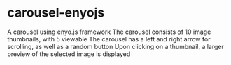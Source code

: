 carousel-enyojs
===============

A carousel using enyo.js framework
The carousel consists of 10 image thumbnails, with 5 viewable
The carousel has a left and right arrow for scrolling, as well as a random button
Upon clicking on a thumbnail, a larger preview of the selected image is displayed

